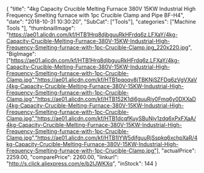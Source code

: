 {
	"title": "4kg Capacity Crucible Melting Furnace 380V 15KW Industrial High Frequency Smelting furnace with 1pc Crucible Clamp and Pipe BF-H4",
	"date": "2018-10-31 10:30:20",
	"SubCat": ["Tools"],
	"categories": ["Machine Tools "],
	"thumbnailImage": "https://ae01.alicdn.com/kf/HTB1Hrq8djbguuRkHFrdq6z.LFXaY/4kg-Capacity-Crucible-Melting-Furnace-380V-15KW-Industrial-High-Frequency-Smelting-furnace-with-1pc-Crucible-Clamp.jpg_220x220.jpg",
	"BigImage": ["https://ae01.alicdn.com/kf/HTB1Hrq8djbguuRkHFrdq6z.LFXaY/4kg-Capacity-Crucible-Melting-Furnace-380V-15KW-Industrial-High-Frequency-Smelting-furnace-with-1pc-Crucible-Clamp.jpg","https://ae01.alicdn.com/kf/HTB1pqoqv8jTBKNjSZFDq6zVgVXaV/4kg-Capacity-Crucible-Melting-Furnace-380V-15KW-Industrial-High-Frequency-Smelting-furnace-with-1pc-Crucible-Clamp.jpg","https://ae01.alicdn.com/kf/HTB152K1di6guuRjy0Fmq6y0DXXaD/4kg-Capacity-Crucible-Melting-Furnace-380V-15KW-Industrial-High-Frequency-Smelting-furnace-with-1pc-Crucible-Clamp.jpg","https://ae01.alicdn.com/kf/HTB1dcqfKuySBuNjy1zdq6xPxFXaA/4kg-Capacity-Crucible-Melting-Furnace-380V-15KW-Industrial-High-Frequency-Smelting-furnace-with-1pc-Crucible-Clamp.jpg","https://ae01.alicdn.com/kf/HTB1IYW5djfguuRjSspkq6xchpXaR/4kg-Capacity-Crucible-Melting-Furnace-380V-15KW-Industrial-High-Frequency-Smelting-furnace-with-1pc-Crucible-Clamp.jpg"],
	"actualPrice": 2259.00,
	"comparePrice": 2260.00,
	"linkurl": "http://s.click.aliexpress.com/e/b2IJWKXq",
	"inStock": 144
}
